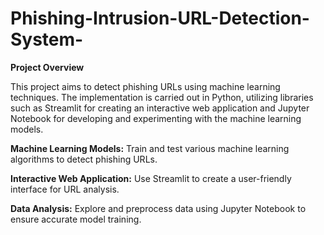 # Phishing-Intrusion-URL-Detection-System-
**Project Overview**

This project aims to detect phishing URLs using machine learning techniques. The implementation is carried out in Python, utilizing libraries such as Streamlit for creating an interactive web application and Jupyter Notebook for developing and experimenting with the machine learning models.

**Machine Learning Models:** Train and test various machine learning algorithms to detect phishing URLs.

**Interactive Web Application:** Use Streamlit to create a user-friendly interface for URL analysis.

**Data Analysis:** Explore and preprocess data using Jupyter Notebook to ensure accurate model training.
